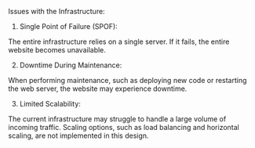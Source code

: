 Issues with the Infrastructure:

1. Single Point of Failure (SPOF):

The entire infrastructure relies on a single server. If it fails, the entire website becomes unavailable.

2. Downtime During Maintenance:

When performing maintenance, such as deploying new code or restarting the web server, the website may experience downtime.

3. Limited Scalability:

The current infrastructure may struggle to handle a large volume of incoming traffic. Scaling options, such as load balancing and horizontal scaling, are not implemented in this design.
